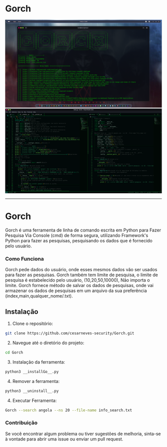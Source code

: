 # Gorch

<p align="center">
  <a href="https://github.com/cesarneves-security/Gorch.git"><img src="/img/Gorch-console.png" alt="Gorch"></a><img src="/img/Gorch-vscode.png" alt="Gorch"></a>
</p>


---
# Gorch
Gorch é uma ferramenta de linha de comando escrita em Python para Fazer Pesquisa Via Console (cmd) de forma segura, utilizando Framework's Python para fazer as pesquisas, pesquisando os dados que é fornecido pelo usuário.

### Como Funciona
Gorch pede dados do usuário, onde esses mesmos dados vão ser usados para fazer as pesquisas.
Gorch também tem limite de pesquisa, o limite de pesquisa é estabelecido pelo usuário, (10,20,50,10000), Não importa o limite.
Gorch fornece método de salvar os dados de pesquisas, onde vai armazenar os dados de pesquisas em um arquivo da sua preferência (index,main,qualquer_nome/.txt).

## Instalação
1. Clone o repositório:
```bash
git clone https://github.com/cesarneves-security/Gorch.git
```
2. Navegue até o diretório do projeto:
```bash
cd Gorch
```
3. Instalação da ferramenta:
```bash
python3 __installGo__.py
```
4. Remover a ferramenta:
```bash
python3 __uninstall__.py
```
4. Executar Ferramenta:
```bash
Gorch --search angola --ns 20 --file-name info_search.txt
```

### Contribuição
Se você encontrar algum problema ou tiver sugestões de melhoria, sinta-se à vontade para abrir uma issue ou enviar um pull request.
